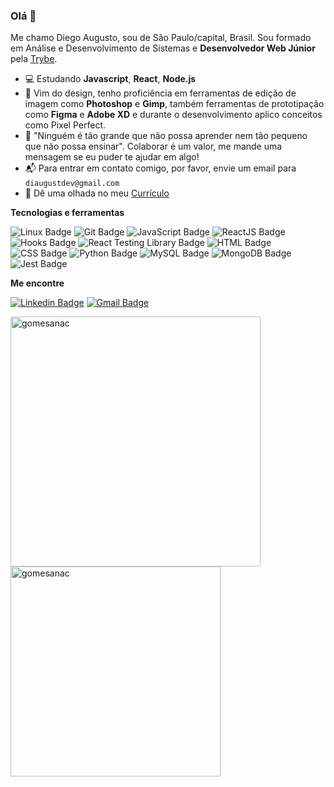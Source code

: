 ### Olá 👋

Me chamo Diego Augusto, sou de São Paulo/capital, Brasil. Sou formado em Análise e Desenvolvimento de Sistemas e **Desenvolvedor Web Júnior** pela [Trybe](https://www.betrybe.com/).

- 💻 Estudando **Javascript**, **React**, **Node.js**
- 🎨 Vim do design, tenho proficiência em ferramentas de edição de imagem como **Photoshop** e **Gimp**, também ferramentas de prototipação como **Figma** e **Adobe XD** e durante o desenvolvimento aplico conceitos como Pixel Perfect.
- 💬 "Ninguém é tão grande que não possa aprender nem tão pequeno que não possa ensinar". Colaborar é um valor, me mande uma mensagem se eu puder te ajudar em algo!
- 📬 Para entrar em contato comigo, por favor, envie um email para `diaugustdev@gmail.com`
- 📄 Dê uma olhada no meu [Currículo](https://docs.google.com/document/d/1PDQhOcSwBntbPtBl3LXghmxPFOtOWmbObeW4fuFlsEI/edit)

**Tecnologias e ferramentas**

![Linux Badge](https://img.shields.io/badge/-Linux-FCC624?style=flat-square&logo=Linux&logoColor=black)
![Git Badge](https://img.shields.io/badge/-Git-F05032?style=flat-square&logo=git&logoColor=white)
![JavaScript Badge](https://img.shields.io/badge/-JavaScript-yellow?style=flat-square&logo=JavaScript&logoColor=white)
![ReactJS Badge](https://img.shields.io/badge/-React-61DAFB?style=flat-square&logo=React&logoColor=black)
![Hooks Badge](https://img.shields.io/badge/-Hooks-61DAFB?style=flat-square&logo=React&logoColor=black)
![React Testing Library Badge](https://img.shields.io/badge/-RTL-61DAFB?style=flat-square&logo=react&logoColor=black)
![HTML Badge](https://img.shields.io/badge/-HTML-E34F26?style=flat-square&logo=html5&logoColor=white)
![CSS Badge](https://img.shields.io/badge/-CSS-1572B6?style=flat-square&logo=css3&logoColor=white)
![Python Badge](https://img.shields.io/badge/-Python-306998?style=flat-square&logo=python&logoColor=white)
![MySQL Badge](https://img.shields.io/badge/-MySQL-4479A1?style=flat-square&logo=MySQL&logoColor=white)
![MongoDB Badge](https://img.shields.io/badge/-MongoDB-47A248?style=flat-square&logo=mongodb&logoColor=white)
![Jest Badge](https://img.shields.io/badge/-Jest-C21325?style=flat-square&logo=jest&logoColor=white)

**Me encontre**

[![Linkedin Badge](https://img.shields.io/badge/-LinkedIn-0077B5?style=flat-square&logo=Linkedin&logoColor=white&link=https://www.linkedin.com/in/diegoaugust/)](https://www.linkedin.com/in/diegoaugust/)
[![Gmail Badge](https://img.shields.io/badge/-Gmail-D14836?style=flat-square&logo=Gmail&logoColor=white&link=mailto:diaugustdev@gmail.com)](mailto:diaugustdev@gmail.com)

<a href="https://github.com/diaugust">
  <img align="center" width="400px" src="https://github-readme-stats.vercel.app/api?username=diaugust&show_icons=true&theme=dracula" alt="gomesanac" />
</a>
<a href="https://github.com/diaugust">
  <img align="center" width="336px" src="https://github-readme-stats.vercel.app/api/top-langs/?username=diaugust&layout=compact&theme=dracula" alt="gomesanac" />
</a>
